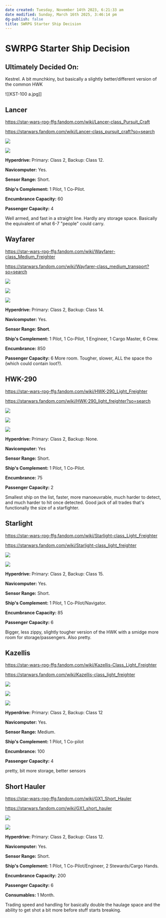 ```yaml
---
date created: Tuesday, November 14th 2023, 6:21:33 am
date modified: Sunday, March 16th 2025, 3:46:14 pm
dg-publish: false
title: SWRPG Starter Ship Decision
---
```


# SWRPG Starter Ship Decision

## Ultimately Decided On:

Kestrel. A bit munchkiny, but basically a slightly better/different version of the common HWK

![[KST-100 a.jpg]]

## Lancer

https://star-wars-rpg-ffg.fandom.com/wiki/Lancer-class_Pursuit_Craft

https://starwars.fandom.com/wiki/Lancer-class_pursuit_craft?so=search

![](https://i.pinimg.com/originals/01/4d/bb/014dbb475f96b15c2e947c7ae213ee41.jpg)

![](Pasted%20image%2020231114062314%201.png)

**Hyperdrive:** Primary: Class 2, Backup: Class 12.

**Navicomputer:** Yes.

**Sensor Range:** Short.

**Ship's Complement:** 1 Pilot, 1 Co-Pilot.

**Encumbrance Capacity:** 60

**Passenger Capacity:** 4

Well armed, and fast in a straight line. Hardly any storage space. Basically the equivalent of what 6-7 "people" could carry. 

## Wayfarer

https://star-wars-rpg-ffg.fandom.com/wiki/Wayfarer-class_Medium_Freighter

https://starwars.fandom.com/wiki/Wayfarer-class_medium_transport?so=search

![](http://adampdevil.pbworks.com/f/1234476887/wayfarer_1.jpg)

![](https://vignette.wikia.nocookie.net/swse/images/e/e0/Wayfarer-Class_Medium_Transport_2.jpg/revision/latest?cb=20180601012314)

![](Pasted%20image%2020231114062810%201.png)

**Hyperdrive:** Primary: Class 2, Backup: Class 14.

**Navicomputer:** Yes.

**Sensor Range: Short**. 

**Ship's Complement:** 1 Pilot, 1 Co-Pilot, 1 Engineer, 1 Cargo Master, 6 Crew.

**Encumbrance:** 850

**Passenger Capacity:** 6
More room. Tougher, slower, ALL the space tho (which could contain loot?). 

## HWK-290

https://star-wars-rpg-ffg.fandom.com/wiki/HWK-290_Light_Freighter

https://starwars.fandom.com/wiki/HWK-290_light_freighter?so=search

![](https://static.wikia.nocookie.net/starwars/images/4/49/KananJarrus-SWZ85.png/revision/latest?cb=20210304030007)

![](https://images-wixmp-ed30a86b8c4ca887773594c2.wixmp.com/f/e5953ce0-4094-4796-aec9-790dcd94e846/d90kstc-0571d116-a685-4549-8277-f91692a39561.jpg/v1/fill/w_1024,h_663,q_75,strp/hwk_290_light_freighter_deck_plan_by_edisoncreative_d90kstc-fullview.jpg?token=eyJ0eXAiOiJKV1QiLCJhbGciOiJIUzI1NiJ9.eyJzdWIiOiJ1cm46YXBwOjdlMGQxODg5ODIyNjQzNzNhNWYwZDQxNWVhMGQyNmUwIiwiaXNzIjoidXJuOmFwcDo3ZTBkMTg4OTgyMjY0MzczYTVmMGQ0MTVlYTBkMjZlMCIsIm9iaiI6W1t7ImhlaWdodCI6Ijw9NjYzIiwicGF0aCI6IlwvZlwvZTU5NTNjZTAtNDA5NC00Nzk2LWFlYzktNzkwZGNkOTRlODQ2XC9kOTBrc3RjLTA1NzFkMTE2LWE2ODUtNDU0OS04Mjc3LWY5MTY5MmEzOTU2MS5qcGciLCJ3aWR0aCI6Ijw9MTAyNCJ9XV0sImF1ZCI6WyJ1cm46c2VydmljZTppbWFnZS5vcGVyYXRpb25zIl19.r7qiPvYyUEBBQjhEfieHK6NW9OYPSvTwbmsK3qRysZw)

![](Pasted%20image%2020231114063744%201.png)

**Hyperdrive:** Primary: Class 2, Backup: None.

**Navicomputer:** Yes

**Sensor Range:** Short.

**Ship's Complement:** 1 Pilot, 1 Co-Pilot.

**Encumbrance:** 75

**Passenger Capacity:** 2

Smallest ship on the list, faster, more manoeuvrable, much harder to detect, and much harder to hit once detected. Good jack of all trades that's functionally the size of a starfighter.

## Starlight

https://star-wars-rpg-ffg.fandom.com/wiki/Starlight-class_Light_Freighter

https://starwars.fandom.com/wiki/Starlight-class_light_freighter

![](https://i.pinimg.com/originals/96/14/d5/9614d59af0b7596385f1d7d26bdcd0a3.jpg)

![](Pasted%20image%2020231114063131%201.png)

**Hyperdrive:** Primary: Class 2, Backup: Class 15.

**Navicomputer:** Yes.

**Sensor Range:** Short.

**Ship's Complement:** 1 Pilot, 1 Co-Pilot/Navigator.

**Encumbrance Capacity:** 85

**Passenger Capacity:** 6

 Bigger, less zippy, slightly tougher version of the HWK with a smidge more room for storage/passengers. Also pretty. 

## Kazellis

https://star-wars-rpg-ffg.fandom.com/wiki/Kazellis-Class_Light_Freighter

https://starwars.fandom.com/wiki/Kazellis-class_light_freighter

![](https://vignette.wikia.nocookie.net/swse/images/3/3e/Kazellis-Class_Light_Freighter.jpg/revision/latest?cb=20200223205952)

![](https://images-wixmp-ed30a86b8c4ca887773594c2.wixmp.com/f/94d2e4c5-d3aa-40bc-85f0-53b4202a91bc/dfeap0k-1f1feb4c-ab8e-4867-8e5a-4cee0d0803a7.png/v1/fill/w_1125,h_711,q_70,strp/kazellis_class_light_freighter_by_kairoland_dfeap0k-pre.jpg?token=eyJ0eXAiOiJKV1QiLCJhbGciOiJIUzI1NiJ9.eyJzdWIiOiJ1cm46YXBwOjdlMGQxODg5ODIyNjQzNzNhNWYwZDQxNWVhMGQyNmUwIiwiaXNzIjoidXJuOmFwcDo3ZTBkMTg4OTgyMjY0MzczYTVmMGQ0MTVlYTBkMjZlMCIsIm9iaiI6W1t7ImhlaWdodCI6Ijw9ODA5IiwicGF0aCI6IlwvZlwvOTRkMmU0YzUtZDNhYS00MGJjLTg1ZjAtNTNiNDIwMmE5MWJjXC9kZmVhcDBrLTFmMWZlYjRjLWFiOGUtNDg2Ny04ZTVhLTRjZWUwZDA4MDNhNy5wbmciLCJ3aWR0aCI6Ijw9MTI4MCJ9XV0sImF1ZCI6WyJ1cm46c2VydmljZTppbWFnZS5vcGVyYXRpb25zIl19.wyXlKo7od9O_FANF3XnMDKRWmM24UBmE9hRkPG6u1Ak)

![](Pasted%20image%2020231114064537%201.png)

**Hyperdrive:** Primary: Class 2, Backup: Class 12

**Navicomputer:** Yes.

**Sensor Range:** Medium.

**Ship's Complement:** 1 Pilot, 1 Co-pilot

**Encumbrance:** 100

**Passenger Capacity:** 4

pretty, bit more storage, better sensors

## Short Hauler

https://star-wars-rpg-ffg.fandom.com/wiki/GX1_Short_Hauler

https://starwars.fandom.com/wiki/GX1_short_hauler

![](https://i.pinimg.com/originals/d4/99/0b/d4990bcd49829d67081863182b13af18.png)

![](Pasted%20image%2020231114064811%201.png)

**Hyperdrive:** Primary: Class 2, Backup: Class 12.

**Navicomputer:** Yes.

**Sensor Range:** Short.

**Ship's Complement:** 1 Pilot, 1 Co-Pilot/Engineer, 2 Stewards/Cargo Hands.

**Encumbrance Capacity:** 200

**Passenger Capacity:** 6

**Consumables:** 1 Month.

Trading speed and handling for basically double the haulage space and the ability to get shot a bit more before stuff starts breaking. 
